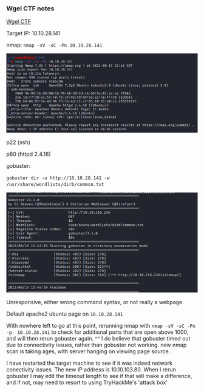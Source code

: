 ### Wgel CTF notes

[Wgel CTF](https://tryhackme.com/room/wgelctf)

Target IP: 10.10.28.141

nmap: `nmap -sV -sC -Pn 10.10.28.141`

![nmap](images/nmap.png)

p22 (ssh)

p80 (httpd 2.4.18)


gobuster:

`gobuster dir -u http://10.10.28.141 -w /usr/share/wordlists/dirb/common.txt`

![gobuster](images/gobuster.png)

Unresponsive, either wrong command syntax, or not really a webpage.

Default apache2 ubuntu page on `10.10.28.141`

With nowhere left to go at this point, rerunning nmap with `nmap -sV -sC -Pn -p- 10.10.28.141` to check for additional ports that are open above 1000, and will then rerun gobuster again. 
^^ I do believe that gobuster timed out due to connectivity issues, rather than gobuster not working. new nmap scan is taking ages, with server hanging on viewing page source. 

I have restarted the target machine to see if it was indeed network conectivity issues. The new IP address is 10.10.103.80. When I rerun gobuster I may edit the timeout length to see if that will make a difference, and if not, may need to resort to using TryHackMe's 'attack box'


